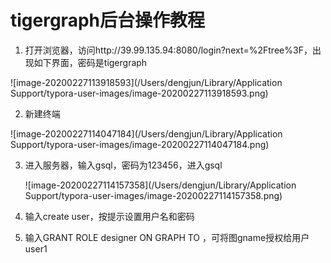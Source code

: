 # tigergraph后台操作教程

1. 打开浏览器，访问http://39.99.135.94:8080/login?next=%2Ftree%3F，出现如下界面，密码是tigergraph

![image-20200227113918593](/Users/dengjun/Library/Application Support/typora-user-images/image-20200227113918593.png)

2. 新建终端

![image-20200227114047184](/Users/dengjun/Library/Application Support/typora-user-images/image-20200227114047184.png)

3. 进入服务器，输入gsql，密码为123456，进入gsql

   ![image-20200227114157358](/Users/dengjun/Library/Application Support/typora-user-images/image-20200227114157358.png)

4. 输入create user，按提示设置用户名和密码

5. 输入GRANT ROLE designer ON GRAPH <gname> TO <user1>，可将图gname授权给用户user1

